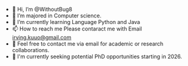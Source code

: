 - 👋 Hi, I’m @WithoutBug8
- 👀 I’m majored in Computer science. 
- 🌱 I’m currently learning Language Python and Java
- 📫 How to reach me Please contaract me with Email irving.kuuo@gmail.com
- 💞️ Feel free to contact me via email for academic or research collaborations.
- 🏢 I'm currently seeking potential PhD opportunities starting in 2026. 


<!---
WithoutBug8/WithoutBug8 is a ✨ special ✨ repository because its `README.md` (this file) appears on your GitHub profile.
You can click the Preview link to take a look at your changes.
--->
